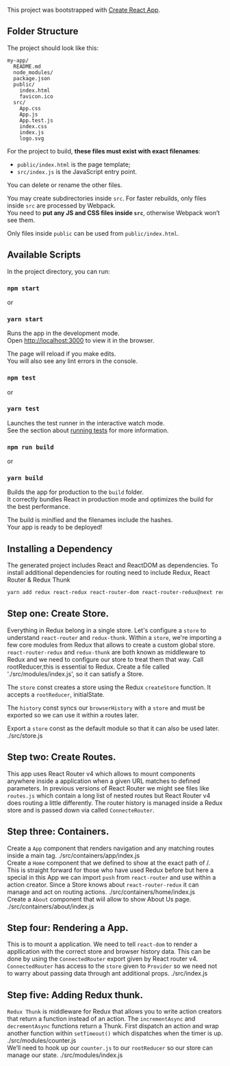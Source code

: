 This project was bootstrapped with [Create React App](https://github.com/facebookincubator/create-react-app).

## Folder Structure

The project should look like this:

```
my-app/
  README.md
  node_modules/
  package.json
  public/
    index.html
    favicon.ico
  src/
    App.css
    App.js
    App.test.js
    index.css
    index.js
    logo.svg
```

For the project to build, **these files must exist with exact filenames**:

* `public/index.html` is the page template;
* `src/index.js` is the JavaScript entry point.

You can delete or rename the other files.

You may create subdirectories inside `src`. For faster rebuilds, only files inside `src` are processed by Webpack.<br>
You need to **put any JS and CSS files inside `src`**, otherwise Webpack won’t see them.

Only files inside `public` can be used from `public/index.html`.


## Available Scripts

In the project directory, you can run:

### `npm start` 
or
###  `yarn start`

Runs the app in the development mode.<br>
Open [http://localhost:3000](http://localhost:3000) to view it in the browser.

The page will reload if you make edits.<br>
You will also see any lint errors in the console.

### `npm test`
or
###  `yarn test`

Launches the test runner in the interactive watch mode.<br>
See the section about [running tests](#running-tests) for more information.

### `npm run build`
or
###  `yarn build`

Builds the app for production to the `build` folder.<br>
It correctly bundles React in production mode and optimizes the build for the best performance.

The build is minified and the filenames include the hashes.<br>
Your app is ready to be deployed!

## Installing a Dependency

The generated project includes React and ReactDOM as dependencies.
To install additional dependencies for routing need to include Redux, React Router & Redux Thunk

```sh
yarn add redux react-redux react-router-dom react-router-redux@next redux-thunk history redux-devtools-extension
```

## Step one: Create Store.

Everything in Redux belong in a single store.
Let's configure a `store` to understand `react-router` and `redux-thunk`.
Within a `store`, we're importing a few core modules from Redux that allows to create a custom global store.
`react-router-redux` and `redux-thunk` are both known as middleware to Redux and we need to configure our store to treat them that way.
Call rootReducer,this is essential to Redux.
Create a file called './src/modules/index.js', so it can satisfy a Store.

The `store` const creates a store using the Redux `createStore` function. It accepts a `rootReducer`, initialState.

The `history` const syncs our `browserHistory` with a `store` and must be exported so we can use it within a routes later.

Export a `store` const as the default module so that it can also be used later.
./src/store.js

## Step two: Create Routes.

This app uses React Router v4 which allows to mount components anywhere inside a application when a given URL matches to defined parameters.
In previous versions of React Router we might see files like `routes.js` which contain a long list of nested routes but React Router v4 does routing a little differently.
The router history is managed inside a Redux store and is passed down via called `ConnecteRouter`.

## Step three: Containers.

 Create a `App` component that renders navigation and any matching routes inside a main tag.
 ./src/containers/app/index.js
 <br>
 Create a `Home` component that we defined to show at the exact path of /.
 This is straight forward for those who have used Redux before but here a special in this App we can import `push` from `react-router` and use within a action creator.
 Since a Store knows about `react-router-redux` it can manage and act on routing actions.
 ./src/containers/home/index.js
 <br>
 Create a `About` component that wiil allow to show About Us page.
 ./src/containers/about/index.js

## Step four: Rendering a App.

 This is to mount a application.
 We need to tell `react-dom` to render a appllication with the correct store and browser history data. This can be done by using the `ConnectedRouter` export given by React router v4. `ConnectedRouter` has access to the `store` given to `Provider` so we need not to warry about passing data through ant additional props.
 ./src/index.js

## Step five: Adding Redux thunk.

 `Redux Thunk` is middleware for Redux that allows you to write action creators that return a function instead of an action.
 The `incrementAsync` and `decrementAsync` functions return a Thunk. First dispatch an action and wrap another function within `setTimeout()` which dispatches when the timer is up.
 ./src/modules/counter.js
 <br>
 We’ll need to hook up our `counter.js` to our `rootReducer` so our store can manage our state.
 ./src/modules/index.js
 